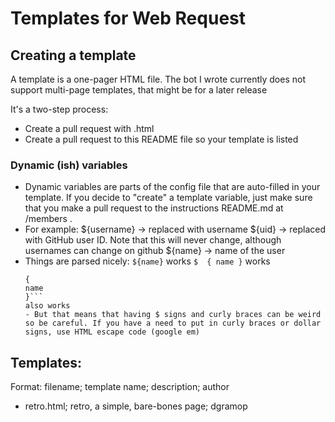 # Templates for Web Request

## Creating a template
A template is a one-pager HTML file. The bot I wrote currently does not support multi-page templates, that might be for a later release

It's a two-step process:
 - Create a pull request with <templatename>.html
 - Create a pull request to this README file so your template is listed

### Dynamic (ish) variables
 - Dynamic variables are parts of the config file that are auto-filled in your template. If you decide to "create" a template variable, just make sure that you make a pull request to the instructions README.md at /members .
 - For example:
   ${username} -> replaced with username
   ${uid} -> replaced with GitHub user ID. Note that this will never change, although usernames can change on github
   ${name} -> name of the user
 - Things are parsed nicely:
   ```${name}``` works
   ```$  { name }``` works
   ```$
   {
   name
   }```
   also works
   - But that means that having $ signs and curly braces can be weird so be careful. If you have a need to put in curly braces or dollar signs, use HTML escape code (google em)

## Templates:
Format: filename; template name; description; author
 - retro.html; retro, a simple, bare-bones page; dgramop
